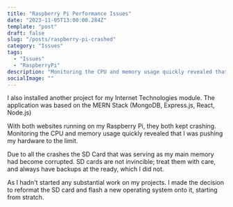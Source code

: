 ```yaml
---
title: "Raspberry Pi Performance Issues"
date: "2023-11-05T13:00:00.284Z"
template: "post"
draft: false
slug: "/posts/raspberry-pi-crashed"
category: "Issues"
tags:
  - "Issues"
  - "RaspberryPi"
description: "Monitoring the CPU and memory usage quickly revealed that I was pushing my hardware to the limit."
socialImage: ""
---
```


I also installed another project for my Internet Technologies module.  The application was based on the MERN Stack (MongoDB, Express.js, React, Node.js)

With both websites running on my Raspberry Pi, they both kept crashing. Monitoring the CPU and memory usage quickly revealed that I was pushing my hardware to the limit.

Due to all the crashes the SD Card that was serving as my main memory had become corrupted.  SD cards are not invincible; treat them with care, and always have backups at the ready, which I did not.

As I hadn't started any substantial work on my projects. I made the decision to reformat the SD card and flash a new operating system onto it, starting from stratch.
